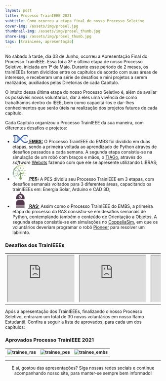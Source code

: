 ```yaml
---
layout: post
title: Processo TrainIEEE 2021
subtitle: Como ocorreu a etapa final de nosso Processo Seletivo
cover-img: /assets/img/prosel.jpg
thumbnail-img: /assets/img/prosel_thumb.jpg
share-img: /assets/img/prosel_thumb.jpg
tags: [trainieee, apresentação]
---
```


No sábado à tarde, dia 03 de Junho, ocorreu a Apresentação Final do Processo TrainIEEE. Essa foi a 3ª e última etapa de nosso Processo Seletivo, iniciada em 1ª de Maio. Durante esse período de 2 meses, os trainIEEEs foram divididos entre os capítulos de acordo com suas áreas de interesse, e receberam uma série de desafios e mini projetos a serem realizados, auxiliados pelas Diretorias de cada Capítulo.

O intuito dessa última etapa do nosso Processo Seletivo é, além de avaliar os possíveis novos voluntários, dar a eles uma vivência de como trabalhamos dentro do IEEE, bem como capacitá-los e dar-lhes conhecimentos que serão úteis na realização dos projetos futuros de cada capítulo.

Cada Capítulo organizou o Processo TrainIEEE da sua maneira, com diferentes desafios e projetos:

- [<img src="/assets/img/embs_logo.png" alt="drawing" width="50"/> **EMBS:**](https://ieeecimatec.github.io/capitulo-EMBS/) O Processo TrainIEEE do EMBS foi dividido em duas etapas, sendo a primeira voltada ao aprendizado de Python através de desafios passados a cada semana. A segunda etapa consistiu-se na simulação de um robô com braços e mãos, o [TIAGo](https://pal-robotics.com/robots/tiago/), através do *software* [Webots](https://cyberbotics.com/) fazendo com que ele se apresente utilizando LIBRAS;
- [<img src="/assets/img/pes_logo.png" alt="drawing" width="50"/> **PES:**](https://ieeecimatec.github.io/capitulo-PES/) A PES dividiu seu Processo TrainIEEE em 3 etapas, com desafios semanais voltados para 3 diferentes áreas, capacitando os trainIEEEs em: Energia Solar, Arduino e CAD 3D;
- [<img src="/assets/img/ras_logo.png" alt="drawing" width="50"/> **RAS:**](https://ieeecimatec.github.io/capitulo-RAS/) Assim como o Processo TrainIEEE do EMBS, a primeira etapa do processo da RAS consistiu-se em desafios semanais de Python, contemplando também o conteúdo de Orientação a Objetos. A segunda etapa consistiu-se em simulações no [CoppeliaSim](https://www.coppeliarobotics.com/), em que os voluntários deveriam programar o robô [Pioneer](https://www.generationrobots.com/en/402395-robot-mobile-pioneer-3-dx.html) para resolver um labirinto.

### Desafios dos TrainIEEEs
<div class="row">
  <div class="col-xl-auto offset-xl-0 col-lg-4 offset-lg-0 mobile-side-scroller">
    <table class="table-borderless highlight">
        <tr>
          <th><center><iframe allow="fullscreen;" width="214" src="https://www.youtube.com/embed/tgbNymZ7vqY"></iframe></center></th>
          <th><center><iframe allow="fullscreen;" width="214" src="https://www.youtube.com/embed/tgbNymZ7vqY"></iframe></center></th>
          <th><center><iframe allow="fullscreen;" width="214" src="https://www.youtube.com/embed/tgbNymZ7vqY"></iframe></center></th>
        </tr>
    </table>
  </div>
</div>

Após a apresentação dos TrainIEEEs, finalizando o nosso Processo Seletivo, entraram um total de 30 novos voluntários em nosso Ramo Estudantil. Confira a seguir a lista de aprovados, para cada um dos capítulos:

### Aprovados Processo TrainIEEE 2021
<div class="row">
  <div class="col-xl-auto offset-xl-0 col-lg-4 offset-lg-0 mobile-side-scroller">
    <table class="table-borderless highlight">
        <tr>
          <th><center><img width="214" src="{{ 'assets/img/trainees_ras_21.jpg' | relative_url }}" alt="trainee_ras"/></center></th>
          <th><center><img width="214" src="{{ 'assets/img/trainees_pes_21.jpg' | relative_url }}" alt="trainee_pes"/></center></th>
          <th><center><img width="214" src="{{ 'assets/img/trainees_embs_21.jpg' | relative_url }}" alt="trainee_embs"/></center></th>
        </tr>
    </table>
  </div>
</div>

---
<p style="text-align: center;">
E aí, gostou das apresentações?
Siga nossas redes sociais e continue acompanhando nosso site, para manter-se sempre bem informado!
</p>
